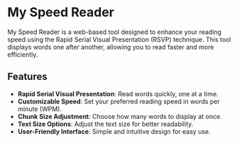 # My Speed Reader

My Speed Reader is a web-based tool designed to enhance your reading speed using the Rapid Serial Visual Presentation (RSVP) technique. This tool displays words one after another, allowing you to read faster and more efficiently.

## Features

- **Rapid Serial Visual Presentation**: Read words quickly, one at a time.
- **Customizable Speed**: Set your preferred reading speed in words per minute (WPM).
- **Chunk Size Adjustment**: Choose how many words to display at once.
- **Text Size Options**: Adjust the text size for better readability.
- **User-Friendly Interface**: Simple and intuitive design for easy use.
